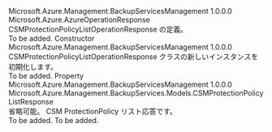 <Type Name="CSMProtectionPolicyListOperationResponse" FullName="Microsoft.Azure.Management.BackupServices.Models.CSMProtectionPolicyListOperationResponse">
  <TypeSignature Language="C#" Value="public class CSMProtectionPolicyListOperationResponse : Microsoft.Azure.AzureOperationResponse" />
  <TypeSignature Language="ILAsm" Value=".class public auto ansi beforefieldinit CSMProtectionPolicyListOperationResponse extends Microsoft.Azure.AzureOperationResponse" />
  <TypeSignature Language="DocId" Value="T:Microsoft.Azure.Management.BackupServices.Models.CSMProtectionPolicyListOperationResponse" />
  <TypeSignature Language="VB.NET" Value="Public Class CSMProtectionPolicyListOperationResponse&#xA;Inherits AzureOperationResponse" />
  <TypeSignature Language="F#" Value="type CSMProtectionPolicyListOperationResponse = class&#xA;    inherit AzureOperationResponse" />
  <AssemblyInfo>
    <AssemblyName>Microsoft.Azure.Management.BackupServicesManagement</AssemblyName>
    <AssemblyVersion>1.0.0.0</AssemblyVersion>
  </AssemblyInfo>
  <Base>
    <BaseTypeName>Microsoft.Azure.AzureOperationResponse</BaseTypeName>
  </Base>
  <Interfaces />
  <Docs>
    <summary>
            CSMProtectionPolicyListOperationResponse の定義。
            </summary>
    <remarks>To be added.</remarks>
  </Docs>
  <Members>
    <Member MemberName=".ctor">
      <MemberSignature Language="C#" Value="public CSMProtectionPolicyListOperationResponse ();" />
      <MemberSignature Language="ILAsm" Value=".method public hidebysig specialname rtspecialname instance void .ctor() cil managed" />
      <MemberSignature Language="DocId" Value="M:Microsoft.Azure.Management.BackupServices.Models.CSMProtectionPolicyListOperationResponse.#ctor" />
      <MemberSignature Language="VB.NET" Value="Public Sub New ()" />
      <MemberType>Constructor</MemberType>
      <AssemblyInfo>
        <AssemblyName>Microsoft.Azure.Management.BackupServicesManagement</AssemblyName>
        <AssemblyVersion>1.0.0.0</AssemblyVersion>
      </AssemblyInfo>
      <Parameters />
      <Docs>
        <summary>
            CSMProtectionPolicyListOperationResponse クラスの新しいインスタンスを初期化します。
            </summary>
        <remarks>To be added.</remarks>
      </Docs>
    </Member>
    <Member MemberName="CSMProtectionPolicyListResponse">
      <MemberSignature Language="C#" Value="public Microsoft.Azure.Management.BackupServices.Models.CSMProtectionPolicyListResponse CSMProtectionPolicyListResponse { get; set; }" />
      <MemberSignature Language="ILAsm" Value=".property instance class Microsoft.Azure.Management.BackupServices.Models.CSMProtectionPolicyListResponse CSMProtectionPolicyListResponse" />
      <MemberSignature Language="DocId" Value="P:Microsoft.Azure.Management.BackupServices.Models.CSMProtectionPolicyListOperationResponse.CSMProtectionPolicyListResponse" />
      <MemberSignature Language="VB.NET" Value="Public Property CSMProtectionPolicyListResponse As CSMProtectionPolicyListResponse" />
      <MemberSignature Language="F#" Value="member this.CSMProtectionPolicyListResponse : Microsoft.Azure.Management.BackupServices.Models.CSMProtectionPolicyListResponse with get, set" Usage="Microsoft.Azure.Management.BackupServices.Models.CSMProtectionPolicyListOperationResponse.CSMProtectionPolicyListResponse" />
      <MemberType>Property</MemberType>
      <AssemblyInfo>
        <AssemblyName>Microsoft.Azure.Management.BackupServicesManagement</AssemblyName>
        <AssemblyVersion>1.0.0.0</AssemblyVersion>
      </AssemblyInfo>
      <ReturnValue>
        <ReturnType>Microsoft.Azure.Management.BackupServices.Models.CSMProtectionPolicyListResponse</ReturnType>
      </ReturnValue>
      <Docs>
        <summary>
            省略可能。 CSM ProtectionPolicy リスト応答です。
            </summary>
        <value>To be added.</value>
        <remarks>To be added.</remarks>
      </Docs>
    </Member>
  </Members>
</Type>